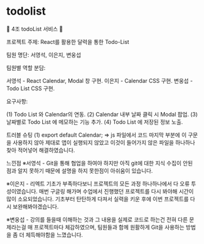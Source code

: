# todolist

🎡 4조 todoList 서비스 🎡

프로젝트 주제: React를 활용한 달력을 통한 Todo-List

팀원 명단: 서영석, 이은지, 변웅섭

팀원별 역할 분담:

서영석 - React Calendar, Modal 창 구현.
이은지 - Calendar CSS 구현.
변웅섭 - Todo List CSS 구현.

요구사항:

(1) Todo List 와 Calendar의 연동.
(2) Calendar 내부 날짜 클릭 시 Modal 팝업.
(3) 날짜별로 Todo List 에 메모하는 기능 추가.
(4) Todo List 에 저장된 정보 노출.

트러블 슈팅
(1) export default Calendar; => js 파일에서 코드 마지막 부분에 이 구문을 사용하지 않아 제대로 앱이 실행되지 않았고 이것이 들어가지 않은 파일을 하나하나 찾아 적어넣어 해결하였습니다.

느낀점
※서영석 - Git을 통해 협업을 하여야 하지만 아직 git에 대한 지식 수집이 안된 점과 알지 못하기 때문에 설명을 하지 못한점이 아쉬움이 있습니다.

※이은지 - 리엑트 기초가 부족하다보니 프로젝트의 모든 과정 하나하나에서 다 오류 투성이였습니다. 매번 구글링 해가며 수업에서 진행했던 프로젝트를 다시 봐야해 시간이 많이 소요되었습니다. 기초부터 탄탄하게 다져서 실력을 키운 후에 이번 프로젝트를 다시 보완해봐야겠습니다.

※변웅섭 - 강의를 들을때 이해하는 것과 그 내용을 실제로 코드로 하는건 전혀 다른 문제라는걸 매 프로젝트마다 체감하였으며, 팀원들과 함께 원활하게 Git을 사용하는 방법을 좀 더 체득해야함을 느꼈습니다.
